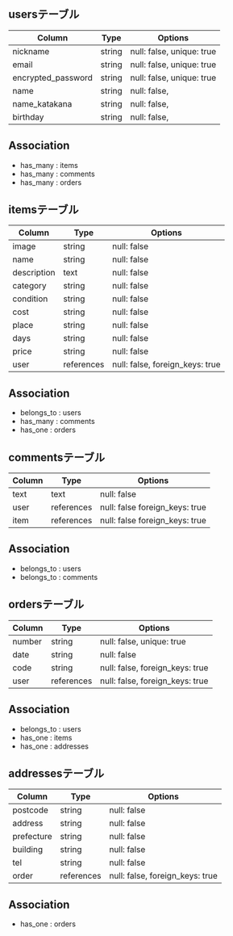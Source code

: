## usersテーブル

| Column             | Type   | Options                   |
| ------------------ | ------ | ------------------------- |
| nickname           | string | null: false, unique: true |
| email              | string | null: false, unique: true |
| encrypted_password | string | null: false, unique: true |
| name               | string | null: false,              |
| name_katakana      | string | null: false,              |
| birthday           | string | null: false,              |

## Association
 - has_many : items
 - has_many : comments
 - has_many : orders


## itemsテーブル

| Column      | Type       | Options                         |
| ----------- | ---------- | ------------------------------- |
| image       | string     | null: false                     |
| name        | string     | null: false                     |
| description | text       | null: false                     |
| category    | string     | null: false                     |
| condition   | string     | null: false                     |
| cost        | string     | null: false                     |
| place       | string     | null: false                     |
| days        | string     | null: false                     |
| price       | string     | null: false                     |
| user        | references | null: false, foreign_keys: true |

## Association
 - belongs_to : users
 - has_many : comments
 - has_one : orders


## commentsテーブル

| Column  | Type       | Options                        |
| ------- | ---------- | ------------------------------ |
| text    | text       | null: false                    |
| user    | references | null: false foreign_keys: true |
| item    | references | null: false foreign_keys: true |

## Association
 - belongs_to : users
 - belongs_to : comments


## ordersテーブル

| Column  | Type       | Options                         |
| ------- | ---------- | ------------------------------- |
| number  | string     | null: false, unique: true       |
| date    | string     | null: false                     |
| code    | string     | null: false, foreign_keys: true |
| user    | references | null: false, foreign_keys: true |

## Association
 - belongs_to : users
 - has_one : items
 - has_one : addresses


## addressesテーブル

| Column     | Type       | Options                         |
| ---------- | ------     | ------------------------------- |
| postcode   | string     | null: false                     |
| address    | string     | null: false                     |
| prefecture | string     | null: false                     |
| building   | string     | null: false                     |
| tel        | string     | null: false                     |
|order       | references | null: false, foreign_keys: true |

## Association
 - has_one : orders